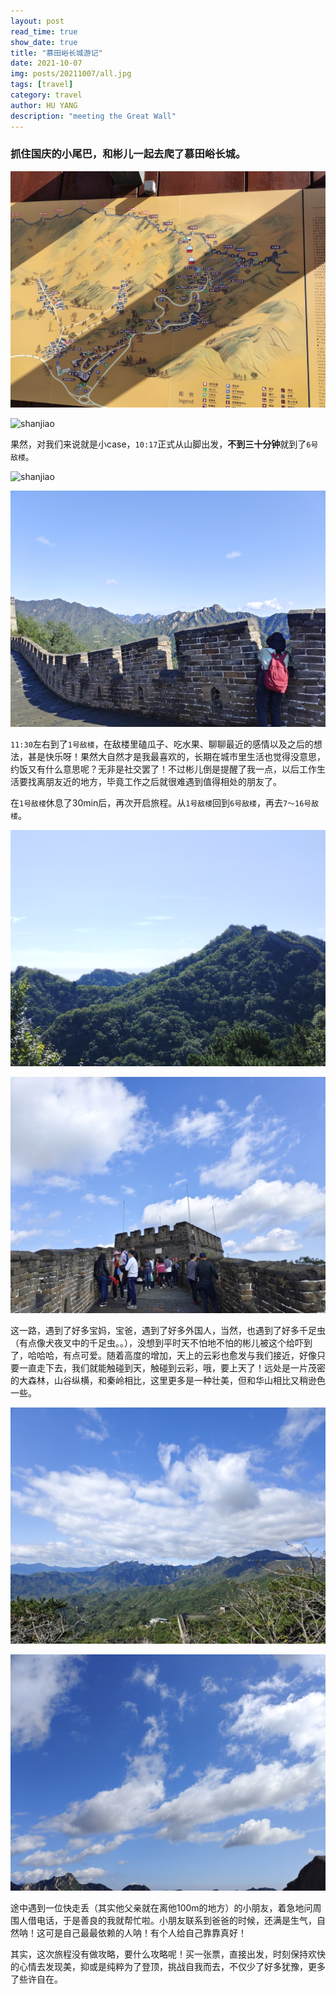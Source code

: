 ```yaml
---
layout: post
read_time: true
show_date: true
title: "慕田峪长城游记"
date: 2021-10-07
img: posts/20211007/all.jpg
tags: [travel]
category: travel
author: HU YANG
description: "meeting the Great Wall"
---
```

### 抓住国庆的小尾巴，和彬儿一起去爬了慕田峪长城。

![map](./assets/img/posts/20211007/map.jpg)

![shanjiao](./assets/img/posts/20211007/shanjiao.jpg)

果然，对我们来说就是小case，`10:17`正式从山脚出发，**不到三十分钟**就到了`6号敌楼`。

![shanjiao](./assets/img/posts/20211007/bin_me_heart.jpg)

![shanjiao](./assets/img/posts/20211007/bin_wall.jpg)		      

​	`11:30`左右到了`1号敌楼`，在敌楼里磕瓜子、吃水果、聊聊最近的感情以及之后的想法，甚是快乐呀！果然大自然才是我最喜欢的，长期在城市里生活也觉得没意思，约饭又有什么意思呢？无非是社交罢了！不过彬儿倒是提醒了我一点，以后工作生活要找离朋友近的地方，毕竟工作之后就很难遇到值得相处的朋友了。

​	在`1号敌楼`休息了30min后，再次开启旅程。从`1号敌楼`回到`6号敌楼`，再去`7～16号敌楼`。

![shanjiao](./assets/img/posts/20211007/destination.jpg)

![shanjiao](./assets/img/posts/20211007/16ding.jpg)

​	这一路，遇到了好多宝妈，宝爸，遇到了好多外国人，当然，也遇到了好多千足虫（有点像犬夜叉中的千足虫。。），没想到平时天不怕地不怕的彬儿被这个给吓到了，哈哈哈，有点可爱。随着高度的增加，天上的云彩也愈发与我们接近，好像只要一直走下去，我们就能触碰到天，触碰到云彩，哦，要上天了！远处是一片茂密的大森林，山谷纵横，和秦岭相比，这里更多是一种壮美，但和华山相比又稍逊色一些。

![shanjiao](./assets/img/posts/20211007/cloud.jpg)

![shanjiao](./assets/img/posts/20211007/cloud2.jpg)

​	途中遇到一位快走丢（其实他父亲就在离他100m的地方）的小朋友，着急地问周围人借电话，于是善良的我就帮忙啦。小朋友联系到爸爸的时候，还满是生气，自然呐！这可是自己最最依赖的人呐！有个人给自己靠靠真好！

​	其实，这次旅程没有做攻略，要什么攻略呢！买一张票，直接出发，时刻保持欢快的心情去发现美，抑或是纯粹为了登顶，挑战自我而去，不仅少了好多犹豫，更多了些许自在。





